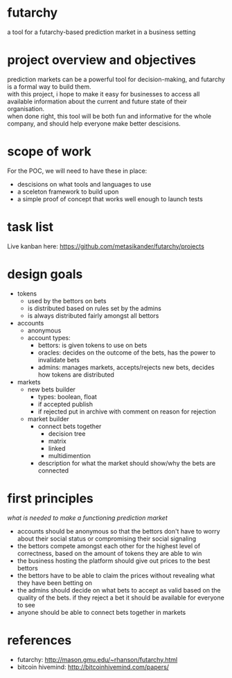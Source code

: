 # futarchy
a tool for a futarchy-based prediction market in a business setting

# project overview and objectives
prediction markets can be a powerful tool for decision-making, and futarchy is a formal way to build them.  
with this project, i hope to make it easy for businesses to access all available information about the current and future state of their organisation.  
when done right, this tool will be both fun and informative for the whole company, and should help everyone make better descisions.

# scope of work
For the POC, we will need to have these in place:
- descisions on what tools and languages to use
- a sceleton framework to build upon
- a simple proof of concept that works well enough to launch tests

# task list
Live kanban here: https://github.com/metasikander/futarchy/projects

# design goals
- tokens
    - used by the bettors on bets
    - is distributed based on rules set by the admins
    - is always distributed fairly amongst all bettors
- accounts
    - anonymous
    - account types:
        - bettors: is given tokens to use on bets
        - oracles: decides on the outcome of the bets, has the power to invalidate bets
        - admins: manages markets, accepts/rejects new bets, decides how tokens are distributed
- markets
    - new bets builder
        - types: boolean, float
        - if accepted publish
        - if rejected put in archive with comment on reason for rejection
    - market builder
        - connect bets together
            - decision tree
            - matrix
            - linked
            - multidimention
        - description for what the market should show/why the bets are connected

# first principles
*what is needed to make a functioning prediction market*
- accounts should be anonymous so that the bettors don't have to worry about their social status or compromising their social signaling
- the bettors compete amongst each other for the highest level of correctness, based on the amount of tokens they are able to win
- the business hosting the platform should give out prices to the best bettors
- the bettors have to be able to claim the prices without revealing what they have been betting on
- the admins should decide on what bets to accept as valid based on the quality of the bets. if they reject a bet it should be available for everyone to see
- anyone should be able to connect bets together in markets

# references
- futarchy: http://mason.gmu.edu/~rhanson/futarchy.html
- bitcoin hivemind: http://bitcoinhivemind.com/papers/